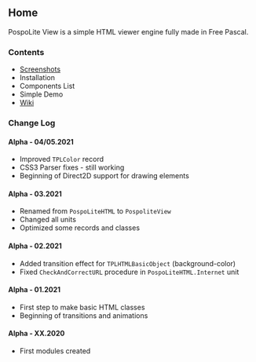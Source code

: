 ## Home

PospoLite View is a simple HTML viewer engine fully made in Free Pascal.

### Contents

- [Screenshots](screenshots)
- Installation
- Components List
- Simple Demo
- [Wiki](wiki)

### Change Log

#### Alpha - 04/05.2021

- Improved `TPLColor` record
- CSS3 Parser fixes - still working
- Beginning of Direct2D support for drawing elements 

#### Alpha - 03.2021

- Renamed from `PospoLiteHTML` to `PospoliteView`
- Changed all units
- Optimized some records and classes

#### Alpha - 02.2021

- Added transition effect for `TPLHTMLBasicObject` (background-color)
- Fixed `CheckAndCorrectURL` procedure in `PospoLiteHTML.Internet` unit

#### Alpha - 01.2021

- First step to make basic HTML classes
- Beginning of transitions and animations 

#### Alpha - XX.2020

- First modules created
